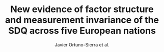---
cat: gaia
subcat: platform
bestof: false
author: Javier Ortuno-Sierra et al.
title: New evidence of factor structure and measurement invariance of the SDQ across five European nations
journal: EUROPEAN CHILD \& ADOLESCENT PSYCHIATRY
year: 2015
type: article
doi: 10.1007/s00787-015-0729-x
---